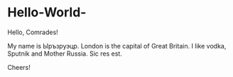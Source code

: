 # Hello-World-

Hello, Comrades!

My name is Ыръзруэцр. London is the capital of Great Britain.
I like vodka, Sputnik and Mother Russia. Sic res est.

Cheers!
